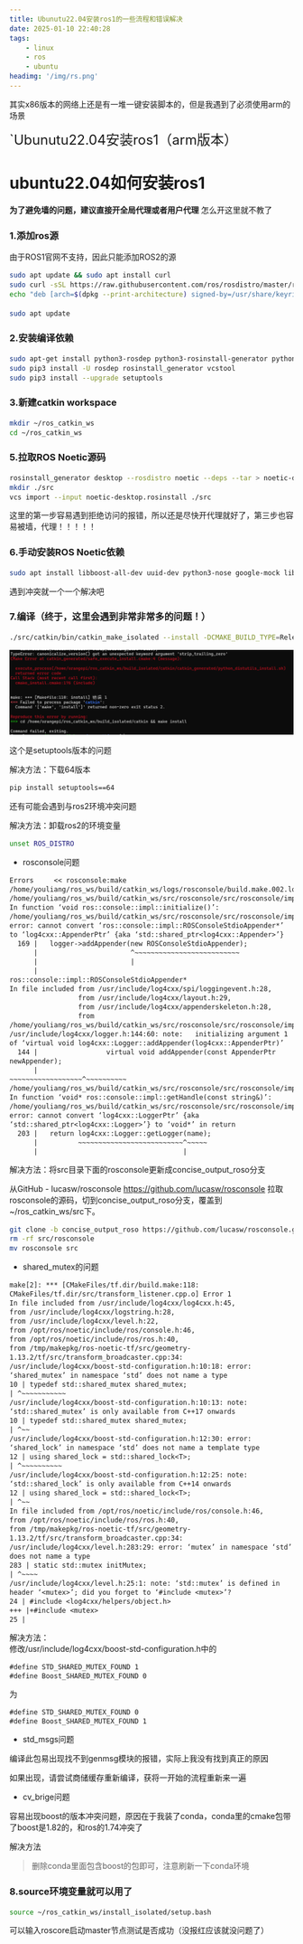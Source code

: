 ```yaml
---
title: Ubunutu22.04安装ros1的一些流程和错误解决
date: 2025-01-10 22:40:28
tags:
    - linux
    - ros
    - ubuntu
headimg: '/img/rs.png'
---
```


其实x86版本的网络上还是有一堆一键安装脚本的，但是我遇到了必须使用arm的场景

<!-- more -->

<span style="font-size: x-large;">`Ubunutu22.04安装ros1（arm版本）</span>

# ubuntu22.04如何安装ros1  

**为了避免墙的问题，建议直接开全局代理或者用户代理**
怎么开这里就不教了

### 1.添加ros源  

由于ROS1官网不支持，因此只能添加ROS2的源
```bash
sudo apt update && sudo apt install curl
sudo curl -sSL https://raw.githubusercontent.com/ros/rosdistro/master/ros.key -o /usr/share/keyrings/ros-archive-keyring.gpg
echo "deb [arch=$(dpkg --print-architecture) signed-by=/usr/share/keyrings/ros-archive-keyring.gpg] http://packages.ros.org/ros2/ubuntu $(. /etc/os-release && echo $UBUNTU_CODENAME) main" | sudo tee /etc/apt/sources.list.d/ros2.list > /dev/null
 
sudo apt update
```

### 2.安装编译依赖  

```bash
sudo apt-get install python3-rosdep python3-rosinstall-generator python3-vcstools python3-vcstool build-essential
sudo pip3 install -U rosdep rosinstall_generator vcstool
sudo pip3 install --upgrade setuptools
```

### 3.新建catkin workspace  

```bash
mkdir ~/ros_catkin_ws
cd ~/ros_catkin_ws
```

### 5.拉取ROS Noetic源码  

```bash
rosinstall_generator desktop --rosdistro noetic --deps --tar > noetic-desktop.rosinstall
mkdir ./src
vcs import --input noetic-desktop.rosinstall ./src
``` 

这里的第一步容易遇到拒绝访问的报错，所以还是尽快开代理就好了，第三步也容易被墙，代理！！！！！  

### 6.手动安装ROS Noetic依赖  

```bash
sudo apt install libboost-all-dev uuid-dev python3-nose google-mock libgtest-dev libbz2-dev libgpgme-dev libssl-dev python3-coverage libboost-program-options-dev python3-psutil python3-opengl python3-pygraphviz python3-pydot qt5-qmake sbcl libapr1-dev libaprutil1-dev libboost-regex-dev liblog4cxx-dev python3-matplotlib libpyside2-dev libshiboken2-dev pyqt5-dev python3-pyqt5 python3-pyqt5.qtsvg python3-pyside2.qtsvg python3-sip-dev shiboken2 lm-sensors graphviz python3-paramiko python3-pycryptodome python3-gnupg python3-defusedxml python3-pyqt5.qtopengl libcurl4-openssl-dev libpoco-dev libogre-1.9-dev libassimp-dev libogre-1.9.0v5 libyaml-cpp-dev libgl1-mesa-dev libglu1-mesa-dev libqt5opengl5 libqt5opengl5-dev libopencv-dev python3-opencv python3-pykdl tango-icon-theme liborocos-kdl-dev libtinyxml-dev libtinyxml2-dev liburdfdom-headers-dev python3-numpy python3-empy libboost-filesystem-dev libboost-thread-dev python3-pygraphviz python3-pygraphviz python3-mock libboost-date-time-dev libboost-system-dev liburdfdom-dev libboost-chrono-dev libboost-dev libqt5core5a libqt5gui5 libqt5widgets5 qtbase5-dev  libconsole-bridge-dev liblz4-dev python3-pyqt5.qtwebkit exfatprogs
```

遇到冲突就一个一个解决吧

### 7.编译（终于，这里会遇到非常非常多的问题！）

```bash
./src/catkin/bin/catkin_make_isolated --install -DCMAKE_BUILD_TYPE=Release -DPYTHON_EXECUTABLE=/usr/bin/python3
```

![image](../img/image.png)

这个是setuptools版本的问题

解决方法：下载64版本

```bash
pip install setuptools==64
```

还有可能会遇到与ros2环境冲突问题

解决方法：卸载ros2的环境变量

```bash
unset ROS_DISTRO
```

- rosconsole问题

```
Errors     << rosconsole:make /home/youliang/ros_ws/build/catkin_ws/logs/rosconsole/build.make.002.log                                               
/home/youliang/ros_ws/build/catkin_ws/src/rosconsole/src/rosconsole/impl/rosconsole_log4cxx.cpp: In function ‘void ros::console::impl::initialize()’:
/home/youliang/ros_ws/build/catkin_ws/src/rosconsole/src/rosconsole/impl/rosconsole_log4cxx.cpp:169:23: error: cannot convert ‘ros::console::impl::ROSConsoleStdioAppender*’ to ‘log4cxx::AppenderPtr’ {aka ‘std::shared_ptr<log4cxx::Appender>’}
  169 |   logger->addAppender(new ROSConsoleStdioAppender);
      |                       ^~~~~~~~~~~~~~~~~~~~~~~~~~~
      |                       |
      |                       ros::console::impl::ROSConsoleStdioAppender*
In file included from /usr/include/log4cxx/spi/loggingevent.h:28,
                 from /usr/include/log4cxx/layout.h:29,
                 from /usr/include/log4cxx/appenderskeleton.h:28,
                 from /home/youliang/ros_ws/build/catkin_ws/src/rosconsole/src/rosconsole/impl/rosconsole_log4cxx.cpp:42:
/usr/include/log4cxx/logger.h:144:60: note:   initializing argument 1 of ‘virtual void log4cxx::Logger::addAppender(log4cxx::AppenderPtr)’
  144 |                 virtual void addAppender(const AppenderPtr newAppender);
      |                                          ~~~~~~~~~~~~~~~~~~^~~~~~~~~~~
/home/youliang/ros_ws/build/catkin_ws/src/rosconsole/src/rosconsole/impl/rosconsole_log4cxx.cpp: In function ‘void* ros::console::impl::getHandle(const string&)’:
/home/youliang/ros_ws/build/catkin_ws/src/rosconsole/src/rosconsole/impl/rosconsole_log4cxx.cpp:203:36: error: cannot convert ‘log4cxx::LoggerPtr’ {aka ‘std::shared_ptr<log4cxx::Logger>’} to ‘void*’ in return
  203 |   return log4cxx::Logger::getLogger(name);
      |          ~~~~~~~~~~~~~~~~~~~~~~~~~~^~~~~~
      |                                    |
```

解决方法：将src目录下面的rosconsole更新成concise_output_roso分支


从GitHub - lucasw/rosconsole  https://github.com/lucasw/rosconsole  拉取rosconsole的源码，切到concise_output_roso分支，覆盖到~/ros_catkin_ws/src下。

```bash
git clone -b concise_output_roso https://github.com/lucasw/rosconsole.git  
rm -rf src/rosconsole
mv rosconsole src
```

- shared_mutex的问题  

```
make[2]: *** [CMakeFiles/tf.dir/build.make:118: CMakeFiles/tf.dir/src/transform_listener.cpp.o] Error 1
In file included from /usr/include/log4cxx/log4cxx.h:45,
from /usr/include/log4cxx/logstring.h:28,
from /usr/include/log4cxx/level.h:22,
from /opt/ros/noetic/include/ros/console.h:46,
from /opt/ros/noetic/include/ros/ros.h:40,
from /tmp/makepkg/ros-noetic-tf/src/geometry-1.13.2/tf/src/transform_broadcaster.cpp:34:
/usr/include/log4cxx/boost-std-configuration.h:10:18: error: ‘shared_mutex’ in namespace ‘std’ does not name a type
10 | typedef std::shared_mutex shared_mutex;
| ^~~~~~~~~~~~
/usr/include/log4cxx/boost-std-configuration.h:10:13: note: ‘std::shared_mutex’ is only available from C++17 onwards
10 | typedef std::shared_mutex shared_mutex;
| ^~~
/usr/include/log4cxx/boost-std-configuration.h:12:30: error: ‘shared_lock’ in namespace ‘std’ does not name a template type
12 | using shared_lock = std::shared_lock<T>;
| ^~~~~~~~~~~
/usr/include/log4cxx/boost-std-configuration.h:12:25: note: ‘std::shared_lock’ is only available from C++14 onwards
12 | using shared_lock = std::shared_lock<T>;
| ^~~
In file included from /opt/ros/noetic/include/ros/console.h:46,
from /opt/ros/noetic/include/ros/ros.h:40,
from /tmp/makepkg/ros-noetic-tf/src/geometry-1.13.2/tf/src/transform_broadcaster.cpp:34:
/usr/include/log4cxx/level.h:283:29: error: ‘mutex’ in namespace ‘std’ does not name a type
283 | static std::mutex initMutex;
| ^~~~~
/usr/include/log4cxx/level.h:25:1: note: ‘std::mutex’ is defined in header ‘<mutex>’; did you forget to ‘#include <mutex>’?
24 | #include <log4cxx/helpers/object.h>
+++ |+#include <mutex>
25 |
```

解决方法：  
修改/usr/include/log4cxx/boost-std-configuration.h中的

```
#define STD_SHARED_MUTEX_FOUND 1
#define Boost_SHARED_MUTEX_FOUND 0
```
为
```
#define STD_SHARED_MUTEX_FOUND 0
#define Boost_SHARED_MUTEX_FOUND 1
```

- std_msgs问题

编译此包易出现找不到genmsg模块的报错，实际上我没有找到真正的原因

如果出现，请尝试商储缓存重新编译，获将一开始的流程重新来一遍
  
- cv_brige问题

容易出现boost的版本冲突问题，原因在于我装了conda，conda里的cmake包带了boost是1.82的，和ros的1.74冲突了

解决方法
>删除conda里面包含boost的包即可，注意刷新一下conda环境

### 8.source环境变量就可以用了

```bash
source ~/ros_catkin_ws/install_isolated/setup.bash
```

可以输入roscore启动master节点测试是否成功（没报红应该就没问题了）